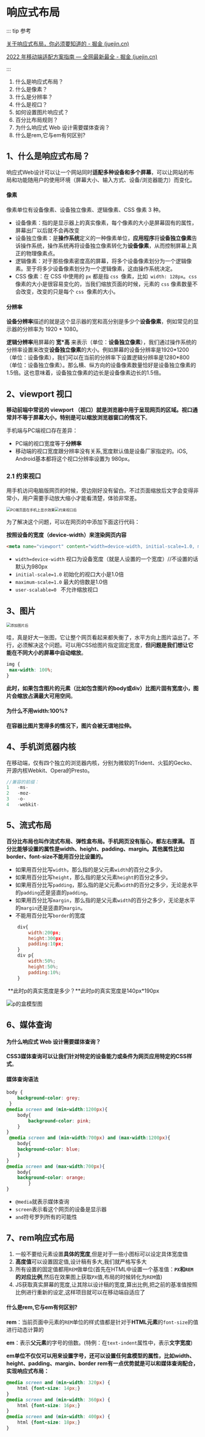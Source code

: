 # 响应式布局

::: tip 参考

[关于响应式布局，你必须要知道的 - 掘金 (juejin.cn)](https://juejin.cn/post/6844903609298059277)

[2022 年移动端适配方案指南 — 全网最新最全 - 掘金 (juejin.cn)](https://juejin.cn/post/7046169975706353701)

:::

1. 什么是响应式布局？
2. 什么是像素？
3. 什么是分辨率？
4. 什么是视口？
5. 如何设置图片响应式？
6. 百分比布局规则？
7. 为什么响应式 Web 设计需要媒体查询？
8. 什么是rem,它与em有何区别?



## 1、什么是响应式布局？

响应式Web设计可以让一个网站同时**适配多种设备和多个屏幕**，可以让网站的布局和功能随用户的使用环境（屏幕大小、输入方式、设备/浏览器能力）而变化。

#### 像素

像素单位有设备像素、设备独立像素、逻辑像素、CSS 像素 3 种。

- 设备像素：指的是显示器上的真实像素，每个像素的大小是屏幕固有的属性，屏幕出厂以后就不会再改变
- 设备独立像素：是**操作系统**定义的一种像素单位，**应用程序**将**设备独立像素**告诉操作系统，操作系统再将设备独立像素转化为**设备像素**，从而控制屏幕上真正的物理像素点。
- 逻辑像素：对于那些像素密度高的屏幕，将多个设备像素划分为一个逻辑像素。至于将多少设备像素划分为一个逻辑像素，这由操作系统决定。
- CSS 像素：在 CSS 中使用的 `px` 都是指 `css `像素，比如` width: 128px`。`css` 像素的大小是很容易变化的，当我们缩放页面的时候，元素的 `css` 像素数量不会改变，改变的只是每个 `css `像素的大小。

#### 分辨率

**设备分辨率**描述的就是这个显示器的宽和高分别是多少个**设备像素**，例如常见的显示器的分辨率为 1920 * 1080。

**逻辑分辨率**用屏幕的 **宽\*高** 来表示（单位：**设备独立像素**），我们通过操作系统的分辨率设置来改变**设备独立像素**的大小。例如屏幕的设备分辨率是1920\*1200（单位：设备像素），我们可以在当前的分辨率下设置逻辑分辨率是1280*800（单位：设备独立像素）。那么横、纵方向的设备像素数量恰好是设备独立像素的1.5倍。这也意味着，设备独立像素的边长是设备像素边长的1.5倍。 

## 2、**viewport**  视口

**移动前端中常说的 viewport （视口）就是浏览器中用于呈现网页的区域。视口通常并不等于屏幕大小，特别是可以缩放浏览器窗口的情况下**。

手机端与PC端视口存在差异：

- PC端的视口宽度等于**分辨率**
- 移动端的视口宽度跟分辨率没有关系,宽度默认值是设备厂家指定的。iOS, Android基本都将这个视口分辨率设置为 980px。



### 2.1 约束视口

用手机访问电脑版网页的时候，旁边刚好没有留白。不过页面缩放后文字会变得非常小，用户需要手动放大缩小才能看清楚，体验非常差。

<img src="/images/1638b26cafb80798tplv-t2oaga2asx-zoom-in-crop-mark4536000.webp" alt="PC端页面在手机上显示效果" style="zoom:67%;" /><img src="/images/1638b26cafc2b3cftplv-t2oaga2asx-zoom-in-crop-mark4536000.webp" alt="约束视口后" style="zoom:67%;" />

为了解决这个问题，可以在网页的中添加下面这行代码：

**按照设备的宽度（device-width）来渲染网页内容**

```html
<meta name="viewport" content="width=device-width, initial-scale=1.0, maximum-scale=1.0, user-scalable=0" />
```

- `width=device-width`  视口为设备宽度（就是人设置的一个宽度）//不设置的话默认为980px
- `initial-scale=1.0`  初始化的视口大小是1.0倍 
- `maximum-scale=1.0`  最大的倍数是1.0倍 
- `user-scalable=0 `  不允许缩放视口

## 3、图片

<img src="/images/1638b26cafa2b715tplv-t2oaga2asx-zoom-in-crop-mark4536000.webp" alt="添加图片后" style="zoom:67%;" />

哇，真是好大一张图，它让整个网页看起来都失衡了，水平方向上图片溢出了。不行，必须解决这个问题。可以用CSS给图片指定固定宽度，**但问题是我们想让它能在不同大小的屏幕中自动缩放**。

```css
img {
 max-width: 100%;
} 
```

**此时，如果包含图片的元素（比如包含图片的body或div）比图片固有宽度小，图片会缩放占满最大可用空间**。

#### 为什么不用width:100%?

**在容器比图片宽得多的情况下，图片会被无谓地拉伸。**

## 4、手机浏览器内核

在移动端，仅有四个独立的浏览器内核，分别为微软的Trident、火狐的Gecko、开源内核Webkit、Opera的Presto。

```js
//兼容的前缀：
1	-ms-
2	-moz-
3	-o-
4	-webkit-
```

## 5、流式布局

**百分比布局也叫作流式布局、弹性盒布局。手机网页没有版心，都左右撑满。** **百分比能够设置的属性是width、height、padding、margin。其他属性比如border、font-size不能用百分比设置的。**

- 如果用百分比写`width`，那么指的是父元素`width`的百分之多少。
- 如果用百分比写`height`，那么指的是父元素`height`的百分之多少。
- 如果用百分比写`padding`，那么指的是父元素`width`的百分之多少，无论是水平的`padding`还是竖直的`padding`。
- 如果用百分比写`margin`，那么指的是父元素`width`的百分之多少，无论是水平的`margin`还是竖直的`margin`。
- 不能用百分比写`border`的宽度

```js
	div{
		width:200px;
		height:300px;
		padding:10px;
	}
	div p{
		width:50%;
		height:50%;
		padding:10%;   
	}
```

​    **此时p的真实宽度是多少？**此时p的真实宽度是140px*190px

![p的盒模型图](/images/1638b26cb026851ctplv-t2oaga2asx-zoom-in-crop-mark4536000.webp)

## 6、媒体查询

#### 为什么响应式 Web 设计需要媒体查询？

**CSS3媒体查询可以让我们针对特定的设备能力或条件为网页应用特定的CSS样式**。

#### 媒体查询语法

```css
body {
    background-color: grey;
 } 
@media screen and (min-width:1200px){
    body{
        background-color: pink;
	}
}
 @media screen and (min-width:700px) and (max-width:1200px){
    body{
	background-color: blue;
	}
}
@media screen and (max-width:700px){
    body{
	background-color: orange;
        }
}
```

- `@media`就表示媒体查询
- `screen`表示看这个网页的设备是显示器
- `and`符号罗列所有的可能性

## 7、rem响应式布局

1. 一般不要给元素设置**具体的宽度**,但是对于一些小图标可以设定具体宽度值
2. **高度值**可以设置固定值,设计稿有多大,我们就严格写多大
3. 所有设置的固定值都用`REM`做单位(首先在HTML中设置一个基准值：**`PX`和`REM`的对应比例**,然后在效果图上获取`PX`值,布局的时候转化为`REM`值)
4. JS获取真实屏幕的宽度,让其除以设计稿的宽度,算出比例,把之前的基准值按照比例进行重新的设定,这样项目就可以在移动端自适应了

#### 什么是rem,它与em有何区别?

**rem**：当前页面中元素的`REM`单位的样式值都是针对于**HTML元素**的`font-size`的值进行动态计算的

**em**：表示**父元素**的字号的倍数。(特例：在`text-indent`属性中，表示**文字宽度**)

**em单位不仅仅可以用来设置字号，还可以设置任何盒模型的属性，比如width、height、padding、margin、border** **rem有一点优势就是可以和媒体查询配合，实现响应式布局：**

```css
@media screen and (min-width: 320px) {
    html {font-size: 14px;}
}
@media screen and (min-width: 360px) {
    html {font-size: 16px;}
}
@media screen and (min-width: 400px) {
    html {font-size: 18px;}
}
```

